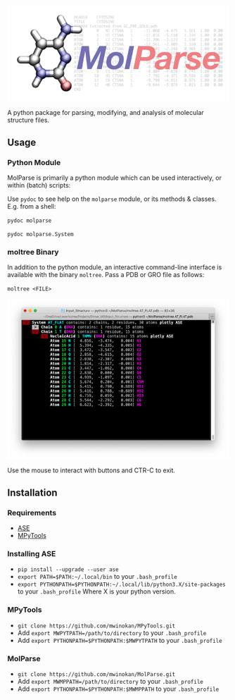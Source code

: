 ![MolParse](https://github.com/mwinokan/MolParse/blob/master/graphics/molparse-01.png?raw=true)

A python package for parsing, modifying, and analysis of molecular structure files. 

## Usage

### Python Module

MolParse is primarily a python module which can be used interactively, or within (batch) scripts:

Use `pydoc` to see help on the `molparse` module, or its methods & classes. E.g. from a shell:

`pydoc molparse`

`pydoc molparse.System`

### moltree Binary

In addition to the python module, an interactive command-line interface is available with the binary `moltree`. Pass a PDB or GRO file as follows:

`moltree <FILE>`

![moltree](https://github.com/mwinokan/MolParse/blob/master/graphics/moltree.png?raw=true)

Use the mouse to interact with buttons and CTR-C to exit.

## Installation

### Requirements

*   [ASE](#https://wiki.fysik.dtu.dk/ase/index.html)
*   [MPyTools](#https://github.com/mwinokan/MPyTools)

### Installing ASE

*   `pip install --upgrade --user ase`
*   `export PATH=$PATH:~/.local/bin` to your `.bash_profile`
*   `export PYTHONPATH=$PYTHONPATH:~/.local/lib/python3.X/site-packages` to your `.bash_profile` Where X is your python version.

### MPyTools

* `git clone https://github.com/mwinokan/MPyTools.git`
* Add `export MWPYTPATH=/path/to/directory` to your `.bash_profile`
* Add `export PYTHONPATH=$PYTHONPATH:$MWPYTPATH` to your `.bash_profile`

### MolParse

* `git clone https://github.com/mwinokan/MolParse.git`
* Add `export MWMPPATH=/path/to/directory` to your `.bash_profile`
* Add `export PYTHONPATH=$PYTHONPATH:$MWMPPATH` to your `.bash_profile`
